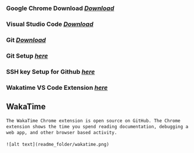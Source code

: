 
### Google Chrome Download [_Download_][google chrome]  
### Visual Studio Code [_Download_][vs code]
### Git [_Download_][git]
### Git Setup [_here_][git setup]
### SSH key Setup for Github [_here_][ssh key setup]
### Wakatime VS Code Extension [_here_][wakatime]

## WakaTime  
    The WakaTime Chrome extension is open source on GitHub. The Chrome extension shows the time you spend reading documentation, debugging a web app, and other browser based activity.

    ![alt text](readme_folder/wakatime.png)










[ssh key setup]: https://kinsta.com/blog/generate-ssh-key/  
[google chrome]: https://www.google.com/chrome/browser-tools/  
[git]: https://git-scm.com/downloads  
[git setup]: https://git-scm.com/book/en/v2/Getting-Started-Installing-Git 
[vs code]: https://code.visualstudio.com/Download  
[wakatime]: https://wakatime.com/dashboard
